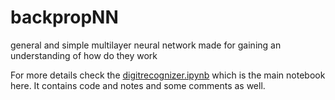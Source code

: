 # backpropNN
general and simple multilayer neural network made for gaining an understanding of how do they work

For more details check the [digitrecognizer.ipynb](https://github.com/cogtepsum/backpropNN/blob/master/digitrecognizer.ipynb) which is the main notebook here. It contains code and notes and some comments as well.
